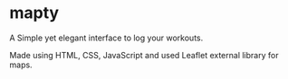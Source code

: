 # mapty

A Simple yet elegant interface to log your workouts.

Made using HTML, CSS, JavaScript and used Leaflet external library for maps.

